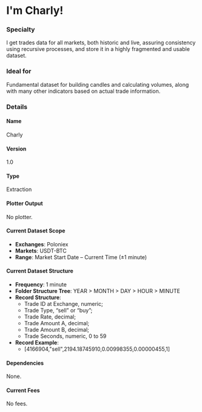 # I'm Charly!

### Specialty
I get trades data for all markets, both historic and live, assuring consistency using recursive processes, and store it in a highly fragmented and usable dataset.

### Ideal for
Fundamental dataset for building candles and calculating volumes, along with many other indicators based on actual trade information.

### Details

#### Name
Charly

#### Version
1.0

#### Type
Extraction

#### Plotter Output
No plotter.

#### Current Dataset Scope
* **Exchanges**: Poloniex
* **Markets**: USDT-BTC
* **Range**: Market Start Date – Current Time (±1 minute)

#### Current Dataset Structure
* **Frequency**: 1 minute
* **Folder Structure Tree**: YEAR > MONTH > DAY > HOUR > MINUTE
* **Record Structure**: 
  * Trade ID at Exchange, numeric;
  * Trade Type, “sell” or “buy”;
  * Trade Rate, decimal;
  * Trade Amount A, decimal;
  * Trade Amount B, decimal;
  * Trade Seconds, numeric, 0 to 59
* **Record Example**: 
  * [4166904,"sell",2194.18745910,0.00998355,0.00000455,1]

#### Dependencies
None.

#### Current Fees
No fees.
